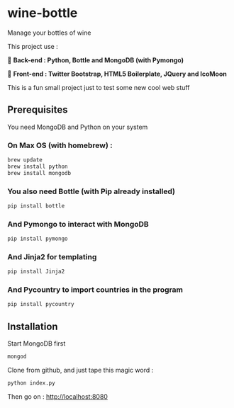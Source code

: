 wine-bottle
===========

Manage your bottles of wine

This project use : 

:star2: **Back-end : Python, Bottle and MongoDB (with Pymongo)**

:star2: **Front-end : Twitter Bootstrap, HTML5 Boilerplate, JQuery and IcoMoon**

This is a fun small project just to test some new cool web stuff

Prerequisites
------------
You need MongoDB and Python on your system

### On Max OS (with homebrew) :
```sh
brew update
brew install python
brew install mongodb
```

### You also need Bottle (with Pip already installed)
```sh
pip install bottle
```

### And Pymongo to interact with MongoDB
```sh
pip install pymongo
```

### And Jinja2 for templating
```sh
pip install Jinja2
```

### And Pycountry to import countries in the program
```sh
pip install pycountry
```

Installation
------------

Start MongoDB first
```sh
mongod
```

Clone from github, and just tape this magic word :
```sh
python index.py
```

Then go on : [http://localhost:8080](http://localhost:8080)
